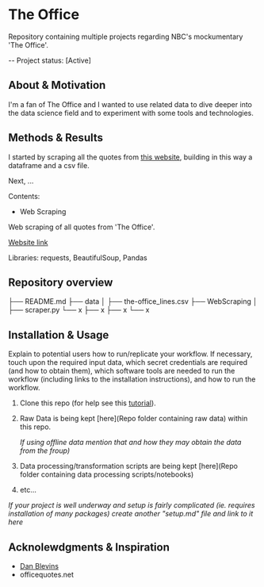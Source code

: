 # The Office

Repository containing multiple projects regarding NBC's mockumentary 'The Office'.

-- Project status: [Active]

## About & Motivation

I'm a fan of The Office and I wanted to use related data to dive deeper into the data science field and to experiment with some tools and technologies.

## Methods & Results

<!-- (Provide more detailed overview of the project. Talk a bit about your data sources and what questions and hypothesis you are exploring. What specific data analysis/visualization and modelling work are you using to solve the problem? What blockers and challenges are you facing? Feel free to number or bullet point things here) -->

I started by scraping all the quotes from [this website](https://www.officequotes.net/), building in this way a dataframe and a csv file.

Next, ...

Contents:

- Web Scraping

Web scraping of all quotes from 'The Office'.

[Website link](https://www.officequotes.net/)

Libraries: requests, BeautifulSoup, Pandas

<!-- Second, summarize your results concisely. Make use of subheaders where appropriate. -->

## Repository overview

├── README.md
├── data
│   ├── the-office_lines.csv
├── WebScraping
│   ├── scraper.py
└── x
    ├── x
    ├── x
    └── x


## Installation & Usage

Explain to potential users how to run/replicate your workflow. If necessary, touch upon the required input data, which secret credentials are required (and how to obtain them), which software tools are needed to run the workflow (including links to the installation instructions), and how to run the workflow.

1. Clone this repo (for help see this [tutorial](https://help.github.com/articles/cloning-a-repository/)).
2. Raw Data is being kept [here](Repo folder containing raw data) within this repo.

    *If using offline data mention that and how they may obtain the data from the froup)*
    
3. Data processing/transformation scripts are being kept [here](Repo folder containing data processing scripts/notebooks)
4. etc...

*If your project is well underway and setup is fairly complicated (ie. requires installation of many packages) create another "setup.md" file and link to it here*  


## Acknolewdgments & Inspiration

- [Dan Blevins](github.com/danblevins)
- officequotes.net